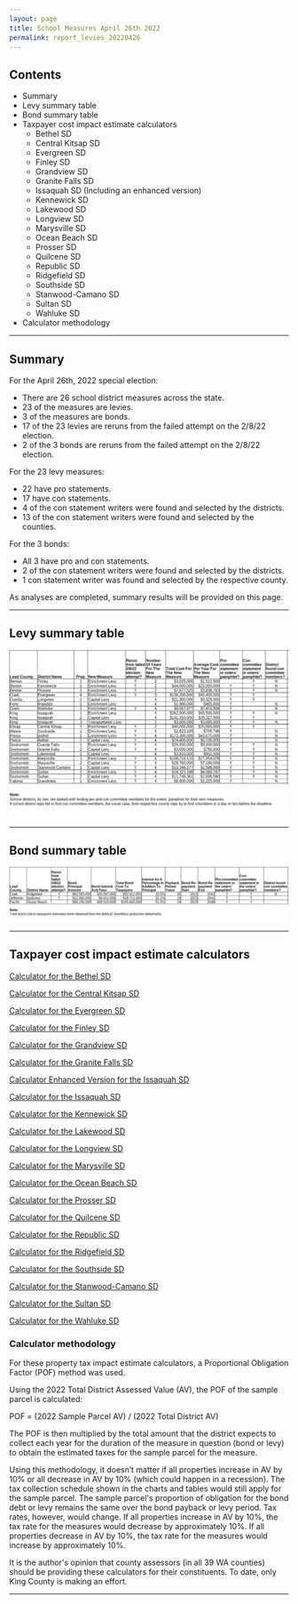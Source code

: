 ```yaml
---
layout: page
title: School Measures April 26th 2022
permalink: report_levies_20220426
---
```



## Contents
- Summary
- Levy summary table
- Bond summary table
- Taxpayer cost impact estimate calculators
  - Bethel SD
  - Central Kitsap SD
  - Evergreen SD
  - Finley SD
  - Grandview SD
  - Granite Falls SD
  - Issaquah SD (Including an enhanced version)
  - Kennewick SD
  - Lakewood SD
  - Longview SD
  - Marysville SD
  - Ocean Beach SD
  - Prosser SD
  - Quilcene SD
  - Republic SD
  - Ridgefield SD
  - Southside SD
  - Stanwood-Camano SD
  - Sultan SD
  - Wahluke SD
- Calculator methodology

___

## Summary

For the April 26th, 2022 special election:
- There are 26 school district measures across the state.
- 23 of the measures are levies.
- 3 of the measures are bonds.
- 17 of the 23 levies are reruns from the failed attempt on the 2/8/22 election.
- 2 of the 3 bonds are reruns from the failed attempt on the 2/8/22 election.

For the 23 levy measures:
- 22 have pro statements.
- 17 have con statements.
- 4 of the con statement writers were found and selected by the districts.
- 13 of the con statement writers were found and selected by the counties.

For the 3 bonds:
- All 3 have pro and con statements.
- 2 of the con statement writers were found and selected by the districts.
- 1 con statement writer was found and selected by the respective county.


As analyses are completed, summary results will be provided on this page.

___

## Levy summary table

![Levy summary table](pagesManual/LeviesReport/20220426/LevyTable.png "Levy summary table")

___

## Bond summary table

![Bond summary table](pagesManual/LeviesReport/20220426/BondTable.png "Bond summary table")

___

## Taxpayer cost impact estimate calculators

[Calculator for the Bethel SD](calculator_bethel)

[Calculator for the Central Kitsap SD](calculator_central_kitsap)

[Calculator for the Evergreen SD](calculator_evergreen)

[Calculator for the Finley SD](calculator_finley)

[Calculator for the Grandview SD](calculator_grandview)

[Calculator for the Granite Falls SD](calculator_granite_falls)

[Calculator Enhanced Version for the Issaquah SD](calculator_issaquah_enhanced)

[Calculator for the Issaquah SD](calculator_issaquah)

[Calculator for the Kennewick SD](calculator_kennewick)

[Calculator for the Lakewood SD](calculator_lakewood)

[Calculator for the Longview SD](calculator_longview)

[Calculator for the Marysville SD](calculator_marysville)

[Calculator for the Ocean Beach SD](calculator_ocean_beach)

[Calculator for the Prosser SD](calculator_prosser)

[Calculator for the Quilcene SD](calculator_quilcene)

[Calculator for the Republic SD](calculator_republic)

[Calculator for the Ridgefield SD](calculator_ridgefield)

[Calculator for the Southside SD](calculator_southside)

[Calculator for the Stanwood-Camano SD](calculator_stanwood-camano)

[Calculator for the Sultan SD](calculator_sultan)

[Calculator for the Wahluke SD](calculator_wahluke)

### Calculator methodology

For these property tax impact estimate calculators, a Proportional Obligation Factor (POF) method was used.

Using the 2022 Total District Assessed Value (AV), the POF of the sample parcel is calculated:

POF = (2022 Sample Parcel AV) / (2022 Total District AV)

The POF is then multiplied by the total amount that the district expects to collect each year for the duration of the measure in question (bond or levy) 
to obtain the estimated taxes for the sample parcel for the measure.

Using this methodology, it doesn’t matter if all properties increase in AV by 10% or all decrease in AV by 10% (which could happen in a recession). 
The tax collection schedule shown in the charts and tables would still apply for the sample parcel. The sample parcel's proportion of obligation for the bond debt 
or levy remains the same over the bond payback or levy period. Tax rates, however, would change. If all properties increase in AV by 10%, the tax rate for the measures would 
decrease by approximately 10%. If all properties decrease in AV by 10%, the tax rate for the measures would increase by approximately 10%.

It is the author's opinion that county assessors (in all 39 WA counties) should be providing these calculators for their constituents. To date, only King County is making an effort.

___


